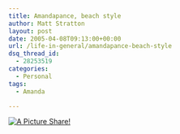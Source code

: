 ```yaml
---
title: Amandapance, beach style
author: Matt Stratton
layout: post
date: 2005-04-08T09:13:00+00:00
url: /life-in-general/amandapance-beach-style
dsq_thread_id:
  - 28253519
categories:
  - Personal
tags:
  - Amanda

---
```

<div class="flickrEmailPost">
  <a title="A Picture Share!" href="http://www.flickr.com/photos/mugsy/8807834/"><img class="flickrEmailImage" src="http://photos8.flickr.com/8807834_ee8907809c_m.jpg" alt="A Picture Share!" /></a>
</div>